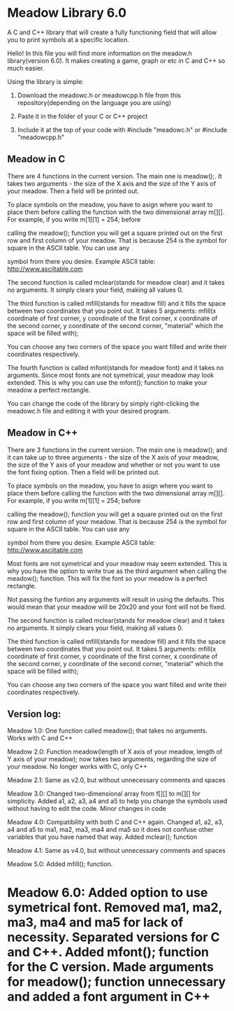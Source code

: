 # Meadow Library 6.0
 A C and C++ library that will create a fully functioning field that will allow you to print symbols at a specific location.

 Hello! In this file you will find more information on the meadow.h library(version 6.0). It makes creating a game, graph or etc in C and C++ so much easier.

 Using the library is simple:

 1. Download the meadowc.h or meadowcpp.h file from this repository(depending on the language you are using)
 
 2. Paste it in the folder of your C or C++ project

 3. Include it at the top of your code with #include "meadowc.h" or #include "meadowcpp.h"


## Meadow in C

 There are 4 functions in the current version. The main one is meadow();. It takes two arguments - the size of the X axis and the size of the Y axis of your meadow. Then a field will be printed out.

 To place symbols on the meadow, you have to asign where you want to place them before calling the function with the two dimensional array m[][]. For example, if you write m[1][1] = 254; before

 calling the meadow(); function you will get a square printed out on the first row and first column of your meadow. That is because 254 is the symbol for square in the ASCII table. You can use any

 symbol from there you desire. Example ASCII table: http://www.asciitable.com

 The second function is called mclear(stands for meadow clear) and it takes no arguments. It simply clears your field, making all values 0.
 
 The third function is called mfill(stands for meadow fill) and it fills the space between two coordinates that you point out. It takes 5 arguments: mfill(x coordinate of first corner, y coordinate of the first corner, x coordinate of the second corner, y coordinate of the second corner, "material" which the space will be filled with);
 
 You can choose any two corners of the space you want filled and write their coordinates respectively.

 The fourth function is called mfont(stands for meadow font) and it takes no arguments. Since most fonts are not symetrical, your meadow may look extended. This is why you can use the mfont(); function to make your meadow a perfect rectangle.

 You can change the code of the library by simply right-clicking the meadowc.h file and editing it with your desired program.

## Meadow in C++

 There are 3 functions in the current version. The main one is meadow(); and it can take up to three arguments - the size of the X axis of your meadow, the size of the Y axis of your meadow and whether or not you want to use the font fixing option. Then a field will be printed out.

 To place symbols on the meadow, you have to asign where you want to place them before calling the function with the two dimensional array m[][]. For example, if you write m[1][1] = 254; before

 calling the meadow(); function you will get a square printed out on the first row and first column of your meadow. That is because 254 is the symbol for square in the ASCII table. You can use any

 symbol from there you desire. Example ASCII table: http://www.asciitable.com

 Most fonts are not symetrical and your meadow may seem extended. This is why you have the option to write true as the third argument when calling the meadow(); function. This will fix the font so your meadow is a perfect rectangle.

 Not passing the funtion any arguments will result in using the defaults. This would mean that your meadow will be 20x20 and your font will not be fixed.

 The second function is called mclear(stands for meadow clear) and it takes no arguments. It simply clears your field, making all values 0.
 
 The third function is called mfill(stands for meadow fill) and it fills the space between two coordinates that you point out. It takes 5 arguments: mfill(x coordinate of first corner, y coordinate of the first corner, x coordinate of the second corner, y coordinate of the second corner, "material" which the space will be filled with);
 
 You can choose any two corners of the space you want filled and write their coordinates respectively.


## Version log:

Meadow 1.0: One function called meadow(); that takes no arguments. Works with C and C++

Meadow 2.0: Function meadow(length of X axis of your meadow, length of Y axis of your meadow); now takes two arguments, regarding the size of your meadow. No longer works with C, only C++

Meadow 2.1: Same as v2.0, but without unnecessary comments and spaces

Meadow 3.0: Changed two-dimensional array from f[][] to m[][] for simplicity. Added a1, a2, a3, a4 and a5 to help you change the symbols used without having to edit the code. Minor changes in code

Meadow 4.0: Compatibility with both C and C++ again. Changed a1, a2, a3, a4 and a5 to ma1, ma2, ma3, ma4 and ma5 so it does not confuse other variables that you have named that way. Added mclear(); function

Meadow 4.1: Same as v4.0, but without unnecessary comments and spaces

Meadow 5.0: Added mfill(); function.

Meadow 6.0: Added option to use symetrical font. Removed ma1, ma2, ma3, ma4 and ma5 for lack of necessity. Separated versions for C and C++. Added mfont(); function for the C version. Made arguments for meadow(); function unnecessary and added a font argument in C++
=======
